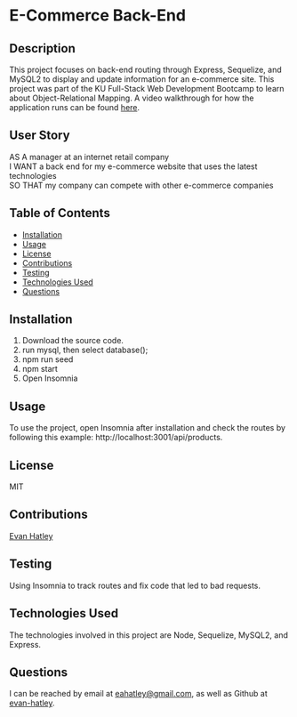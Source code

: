 # E-Commerce Back-End

## Description

  This project focuses on back-end routing through Express, Sequelize, and MySQL2 to display and update information for an e-commerce site. This project was part of the KU Full-Stack Web Development Bootcamp to learn about Object-Relational Mapping. A video walkthrough for how the application runs can be found [here](https://drive.google.com/file/d/1vVEGEUAxBoPJvm1_LzdkOLmE3td0p4IC/view).  

## User Story  

AS A manager at an internet retail company  
I WANT a back end for my e-commerce website that uses the latest technologies  
SO THAT my company can compete with other e-commerce companies  

## Table of Contents

- [Installation](#installation)
- [Usage](#usage)
- [License](#license)
- [Contributions](#contributions)
- [Testing](#testing)
- [Technologies Used](#technologies-used)
- [Questions](#questions)

## Installation

1. Download the source code.
2. run mysql, then select database();
3. npm run seed
4. npm start
5. Open Insomnia

## Usage

To use the project, open Insomnia after installation and check the routes by following this example: http://localhost:3001/api/products. 

## License

MIT

## Contributions

[Evan Hatley](https://github.com/evan-hatley)

## Testing

Using Insomnia to track routes and fix code that led to bad requests.

## Technologies Used

The technologies involved in this project are Node, Sequelize, MySQL2, and Express.

## Questions

  I can be reached by email at eahatley@gmail.com, as well as Github at [evan-hatley](https://github.com/evan-hatley).
